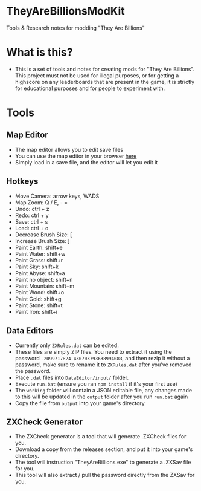 # TheyAreBillionsModKit
Tools &amp; Research notes for modding "They Are Billions"

# What is this?

 - This is a set of tools and notes for creating mods for "They Are Billions". This project must not be used for illegal purposes, or for getting a highscore on any leaderboards that are present in the game, it is strictly for educational purposes and for people to experiment with.

# Tools

## Map Editor
 - The map editor allows you to edit save files
 - You can use the map editor in your browser [here](https://ash47.github.io/TheyAreBillionsModKit/MapEditorHtml/)
 - Simply load in a save file, and the editor will let you edit it

## Hotkeys
 - Move Camera: arrow keys, WADS
 - Map Zoom: Q / E, - =
 - Undo: ctrl + z
 - Redo: ctrl + y
 - Save: ctrl + s
 - Load: ctrl + o
 - Decrease Brush Size: [
 - Increase Brush Size: ]
 - Paint Earth: shift+e
 - Paint Water: shift+w
 - Paint Grass: shift+r
 - Paint Sky: shift+k
 - Paint Abyse: shift+a
 - Paint no object: shift+n
 - Paint Mountain: shift+m
 - Paint Wood: shift+o
 - Paint Gold: shift+g
 - Paint Stone: shift+t
 - Paint Iron: shift+i

## Data Editors
 - Currently only `ZXRules.dat` can be edited.
 - These files are simply ZIP files. You need to extract it using the password `-2099717824-430703793638994083`, and then rezip it without a password, make sure to rename it to `ZXRules.dat` after you've removed the password.
 - Place `.dat` files into `DataEditor/input/` folder.
 - Execute `run.bat` (ensure you ran `npm install` if it's your first use)
 - The `working` folder will contain a JSON editable file, any changes made to this will be updated in the `output` folder after you run `run.bat` again
 - Copy the file from `output` into your game's directory

## ZXCheck Generator
 - The ZXCheck generator is a tool that will generate .ZXCheck files for you.
 - Download a copy from the releases section, and put it into your game's directory.
 - The tool will instruction "TheyAreBillions.exe" to generate a .ZXSav file for you.
 - This tool will also extract / pull the password directly from the ZXSav for you.
